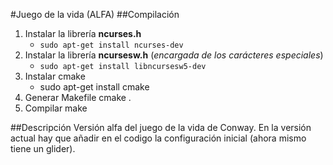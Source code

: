 #Juego de la vida (ALFA)
##Compilación
1. Instalar la librería **ncurses.h**
	* `sudo apt-get install ncurses-dev`
2. Instalar la librería **ncursesw.h** (*encargada de los carácteres especiales*)
 	* `sudo apt-get install libncursesw5-dev`
3. Instalar cmake
	* sudo apt-get install cmake
4. Generar Makefile
	cmake .
5. Compilar
	make

##Descripción
Versión alfa del juego de la vida de Conway.
En la versión actual hay que añadir en el codigo la configuración inicial (ahora mismo tiene un glider).
